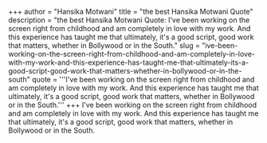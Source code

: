 +++
author = "Hansika Motwani"
title = "the best Hansika Motwani Quote"
description = "the best Hansika Motwani Quote: I've been working on the screen right from childhood and am completely in love with my work. And this experience has taught me that ultimately, it's a good script, good work that matters, whether in Bollywood or in the South."
slug = "ive-been-working-on-the-screen-right-from-childhood-and-am-completely-in-love-with-my-work-and-this-experience-has-taught-me-that-ultimately-its-a-good-script-good-work-that-matters-whether-in-bollywood-or-in-the-south"
quote = '''I've been working on the screen right from childhood and am completely in love with my work. And this experience has taught me that ultimately, it's a good script, good work that matters, whether in Bollywood or in the South.'''
+++
I've been working on the screen right from childhood and am completely in love with my work. And this experience has taught me that ultimately, it's a good script, good work that matters, whether in Bollywood or in the South.
